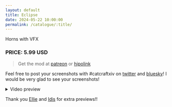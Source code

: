 ```yaml
---
layout: default
title: Eclipse
date: 2024-05-22 10:00:00
permalink: /catalogue/:title/
---
```


Horns with VFX

### PRICE: 5.99 USD

> Get the mod at [patreon](https://www.patreon.com/catcraftFFXIV/shop/eclipse-horns-with-vfx-214837?utm_medium=clipboard_copy&utm_source=copyLink&utm_campaign=productshare_creator&utm_content=join_link) or [hipolink](https://hipolink.me/pomigrein/products/eclipse--horns-with-vfx)

Feel free to post your screenshots with #catcraftxiv on [twitter](https://x.com/hashtag/catcraftxiv?src=hashtag_click) and [bluesky](https://bsky.app/hashtag/catcraftxiv)! I would be very glad to see your screenshots!

<details>
  <summary>Video preview</summary>
  <iframe src="https://www.youtube.com/embed/lYFDmB8MyGQ" width="720" height="405" frameborder="0" webkitallowfullscreen mozallowfullscreen allowfullscreen></iframe>
</details>

Thank you [Ellie](https://x.com/Ellieffxiv) and [Idis](https://x.com/idisxiv) for extra previews!!